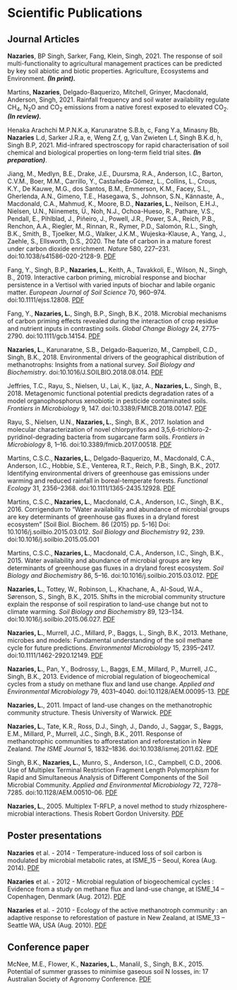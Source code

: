 # Scientific Publications

## Journal Articles

**Nazaries**, BP Singh, Sarker, Fang, Klein, Singh, 2021. The response of soil multi-functionality to agricultural management practices can be predicted by key soil abiotic and biotic properties. Agriculture, Ecosystems and Environment. ***(In print).***

Martins, **Nazaries**, Delgado-Baquerizo, Mitchell, Grinyer, Macdonald, Anderson, Singh, 2021. Rainfall frequency and soil water availability regulate CH<sub>4</sub>, N<sub>2</sub>O and CO<sub>2</sub> emissions from a native forest exposed to elevated CO<sub>2</sub>. ***(In review).***

Henaka Arachchi M.P.N.K.a, Karunaratne S.B.b, c, Fang Y.a, Minasny Bb, **Nazaries** L.d, Sarker J.R.a, e, Weng Z.f, g, Van Zwieten L.f, Singh B.K.d, h, Singh B.P, 2021. Mid-infrared spectroscopy for rapid characterisation of soil chemical and biological properties on long-term field trial sites. ***(In preparation)***.

Jiang, M., Medlyn, B.E., Drake, J.E., Duursma, R.A., Anderson, I.C., Barton, C.V.M., Boer, M.M., Carrillo, Y., Castañeda-Gómez, L., Collins, L., Crous, K.Y., De Kauwe, M.G., dos Santos, B.M., Emmerson, K.M., Facey, S.L., Gherlenda, A.N., Gimeno, T.E., Hasegawa, S., Johnson, S.N., Kännaste, A., Macdonald, C.A., Mahmud, K., Moore, B.D., **Nazaries, L.**, Neilson, E.H.J., Nielsen, U.N., Niinemets, Ü., Noh, N.J., Ochoa-Hueso, R., Pathare, V.S., Pendall, E., Pihlblad, J., Piñeiro, J., Powell, J.R., Power, S.A., Reich, P.B., Renchon, A.A., Riegler, M., Rinnan, R., Rymer, P.D., Salomón, R.L., Singh, B.K., Smith, B., Tjoelker, M.G., Walker, J.K.M., Wujeska-Klause, A., Yang, J., Zaehle, S., Ellsworth, D.S., 2020. The fate of carbon in a mature forest under carbon dioxide enrichment. *Nature* 580, 227–231. doi:10.1038/s41586-020-2128-9. [PDF](/scientific_publications/Jiang_et_al_2020.pdf "Jiang et al. 2020")

Fang, Y., Singh, B.P., **Nazaries, L.**, Keith, A., Tavakkoli, E., Wilson, N., Singh, B., 2019. Interactive carbon priming, microbial response and biochar persistence in a Vertisol with varied inputs of biochar and labile organic matter. *European Journal of Soil Science* 70, 960–974. doi:10.1111/ejss.12808. [PDF](/scientific_publications/Fang_et_al_2019.pdf "Fang et al. 2019")

Fang, Y., **Nazaries, L.**, Singh, B.P., Singh, B.K., 2018. Microbial mechanisms of carbon priming effects revealed during the interaction of crop residue and nutrient inputs in contrasting soils. *Global Change Biology* 24, 2775–2790. doi:10.1111/gcb.14154. [PDF](/scientific_publications/Fang_et_al_2018.pdf "Faang et al. 2018")

**Nazaries, L.**, Karunaratne, S.B., Delgado-Baquerizo, M., Campbell, C.D., Singh, B.K., 2018. Environmental drivers of the geographical distribution of methanotrophs: Insights from a national survey. *Soil Biology and Biochemistry*. doi:10.1016/J.SOILBIO.2018.08.014. [PDF](/scientific_publications/Nazaries_et_al_2018.pdf "Nazaries et al. 2018")

Jeffries, T.C., Rayu, S., Nielsen, U., Lai, K., Ijaz, A., **Nazaries, L.**, Singh, B., 2018. Metagenomic functional potential predicts degradation rates of a model organophosphorus xenobiotic in pesticide contaminated soils. *Frontiers in Microbiology* 9, 147. doi:10.3389/FMICB.2018.00147. [PDF](/scientific_publications/Jeffries_et_al_2018.pdf "Jeffries et al. 2018")

Rayu, S., Nielsen, U.N., **Nazaries, L.**, Singh, B.K., 2017. Isolation and molecular characterization of novel chlorpyrifos and 3,5,6-trichloro-2-pyridinol-degrading bacteria from sugarcane farm soils. *Frontiers in Microbiology* 8, 1–16. doi:10.3389/fmicb.2017.00518. [PDF](/scientific_publications/Rayu_et_al_2017.pdf "Rayu et al. 2017")

Martins, C.S.C., **Nazaries, L.**, Delgado-Baquerizo, M., Macdonald, C.A., Anderson, I.C., Hobbie, S.E., Venterea, R.T., Reich, P.B., Singh, B.K., 2017. Identifying environmental drivers of greenhouse gas emissions under warming and reduced rainfall in boreal-temperate forests. *Functional Ecology* 31, 2356–2368. doi:10.1111/1365-2435.12928. [PDF](/scientific_publications/Martins_et_al_2017.pdf "Martins et al. 2017")

Martins, C.S.C., **Nazaries, L.**, Macdonald, C.A., Anderson, I.C., Singh, B.K., 2016. Corrigendum to “Water availability and abundance of microbial groups are key determinants of greenhouse gas fluxes in a dryland forest ecosystem” [Soil Biol. Biochem. 86 (2015) pp. 5-16] Doi: 10.1016/j.soilbio.2015.03.012. *Soil Biology and Biochemistry* 92, 239. doi:10.1016/j.soilbio.2015.05.001

Martins, C.S.C., **Nazaries, L.**, Macdonald, C.A., Anderson, I.C., Singh, B.K., 2015. Water availability and abundance of microbial groups are key determinants of greenhouse gas fluxes in a dryland forest ecosystem. *Soil Biology and Biochemistry* 86, 5–16. doi:10.1016/j.soilbio.2015.03.012. [PDF](/scientific_publications/Martins_et_al_2015.pdf "Martins et al. 2015")

**Nazaries, L.**, Tottey, W., Robinson, L., Khachane, A., Al-Soud, W.A., Sørenson, S., Singh, B.K., 2015. Shifts in the microbial community structure explain the response of soil respiration to land-use change but not to climate warming. *Soil Biology and Biochemistry* 89, 123–134. doi:10.1016/j.soilbio.2015.06.027. [PDF](/scientific_publications/Nazaries_et_al_2015.pdf "Nazaries et al. 2015")

**Nazaries, L.**, Murrell, J.C., Millard, P., Baggs, L., Singh, B.K., 2013. Methane, microbes and models: Fundamental understanding of the soil methane cycle for future predictions. *Environmental Microbiology* 15, 2395–2417. doi:10.1111/1462-2920.12149. [PDF](/scientific_publications/Nazaries_et_al_2013b.pdf "Nazaries et al. 2013")

**Nazaries, L.**, Pan, Y., Bodrossy, L., Baggs, E.M., Millard, P., Murrell, J.C., Singh, B.K., 2013. Evidence of microbial regulation of biogeochemical cycles from a study on methane flux and land use change. *Applied and Environmental Microbiology* 79, 4031–4040. doi:10.1128/AEM.00095-13. [PDF](/scientific_publications/Nazaries_et_al_2013a.pdf "Nazaries et al. 2013")

**Nazaries, L.**, 2011. Impact of land-use changes on the methanotrophic community structure. Thesis University of Warwick. [PDF](/scientific_publications/Nazaries_2011.pdf "Nazaries 2011")

**Nazaries, L.**, Tate, K.R., Ross, D.J., Singh, J., Dando, J., Saggar, S., Baggs, E.M., Millard, P., Murrell, J.C., Singh, B.K., 2011. Response of methanotrophic communities to afforestation and reforestation in New Zealand. *The ISME Journal* 5, 1832–1836. doi:10.1038/ismej.2011.62. [PDF](/scientific_publications/Nazaries_et_al_2011.pdf "Nazaries et al. 2011")

Singh, B.K., **Nazaries, L.**, Munro, S., Anderson, I.C., Campbell, C.D., 2006. Use of Multiplex Terminal Restriction Fragment Length Polymorphism for Rapid and Simultaneous Analysis of Different Components of the Soil Microbial Community. *Applied and Environmental Microbiology* 72, 7278–7285. doi:10.1128/AEM.00510-06. [PDF](/scientific_publications/Singh_et_al_2006.pdf "Singh et al. 2006")

**Nazaries, L.**, 2005. Multiplex T-RFLP, a novel method to study rhizosphere-microbial interactions. Thesis Robert Gordon University. [PDF](/scientific_publications/Nazaries_2005.pdf "Nazaries 2005")

## Poster presentations

**Nazaries** et al. - 2014 - Temperature-induced loss of soil carbon is modulated by microbial metabolic rates, at ISME_15 – Seoul, Korea (Aug. 2014). [PDF](/scientific_publications/Nazaries_et_al_2014_ISME_15.pdf "Nazaries et al. 2014")

**Nazaries** et al. - 2012 - Microbial regulation of biogeochemical cycles : Evidence from a study on methane flux and land-use change, at ISME_14 – Copenhagen, Denmark (Aug. 2012). [PDF](/scientific_publications/Nazaries_et_al_2012_ISME_14.pdf "Nazaries et al. 2012")

**Nazaries** et al. - 2010 - Ecology of the active methanotroph community : an adaptive response to reforestation of pasture in New Zealand, at ISME_13 – Seattle WA, USA (Aug. 2010). [PDF](/scientific_publications/Nazaries_et_al_2010_ISME_13.pdf "Nazaries et al. 2010")

## Conference paper

McNee, M.E., Flower, K., **Nazaries, L.**, Manalil, S., Singh, B.K., 2015. Potential of summer grasses to minimise gaseous soil N losses, in: 17 Australian Society of Agronomy Conference. [PDF](/scientific_publications/McNee_et_al_2015.pdf "McNee et al. 2015")
